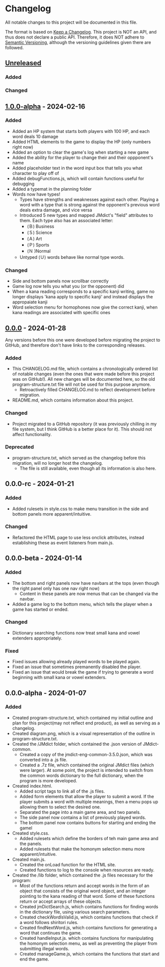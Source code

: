 # Changelog

All notable changes to this project will be documented in this file.

The format is based on [Keep a Changelog](https://keepachangelog.com/en/1.0.0/).
This project is NOT an API, and thus does not declare a public API. Therefore, it does NOT adhere to [Semantic Versioning](https://semver.org/spec/v2.0.0.html), although the versioning guidelines given there are followed.

## [Unreleased]

### Added

### Changed

## [1.0.0-alpha] - 2024-02-16

### Added

- Added an HP system that starts both players with 100 HP, and each word deals 10 damage
- Added HTML elements to the game to display the HP (only numbers right now)
- Added an option to clear the game's log when starting a new game
- Added the ability for the player to change their and their oppponent's name
- Added placeholder text in the word input box that tells you what character to play off of
- Added debugFunctions.js, which will contain functions useful for debugging
- Added a typemat in the planning folder
- Words now have types!
    - Types have strengths and weaknesses against each other. Playing a word with a type that is strong against the opponent's previous word deals extra damage, and vice versa
    - Introduced 5 new types and mapped JMdict's "field" attributes to them. Each type also has an associated letter:
        - (Ｂ) Business
        - (Ｓ) Science
        - (Ａ) Art
        - (Ｐ) Sports
        - (Ｎ )Normal
    - Untyped (Ｕ) words behave like normal type words.

### Changed

- Side and bottom panels now scrollbar correctly
- Game log now tells you what you (or the opponent) did
- When a kana reading corresponds to a specific kanji writing, game no longer displays 'kana apply to specific kanji' and instead displays the appropaiate kanji
- Word selection menu for homophones now give the correct kanji, when kana readings are associated with specific ones

## [0.0.0] - 2024-01-28

Any versions before this one were developed before migrating the project to GitHub, and therefore don't have links to the corresponding releases.

### Added

- This CHANGELOG.md file, which contains a chronologically ordered list of notable changes (even the ones that were made before this project was on GitHub!). All new changes will be documented here, so the old program-structure.txt file will not be used for this purpose anymore.
    - Retroactively filled CHANGELOG.md to reflect development before migration.
- README.md, which contains information about this project.

### Changed

- Project migrated to a GitHub repository (it was previously chilling in my file system, but I think GitHub is a better place for it). This should not affect functionality.

### Deprecated

- program-structure.txt, which served as the changelog before this migration, will no longer host the changelog.
    - The file is still available, even though all its information is also here.

## 0.0.0-rc - 2024-01-21

### Added

- Added rulesets in style.css to make menu transition in the side and bottom panels more apparent/intuitive.

### Changed

- Refactored the HTML page to use less onclick attributes, instead establishing these as event listeners from main.js.

## 0.0.0-beta - 2024-01-14

### Added

- The bottom and right panels now have navbars at the tops (even though the right panel only has one nav right now)
    - Content in these panels are now menus that can be changed via the navbar.
- Added a game log to the bottom menu, which tells the player when a game has started or ended.

### Changed

- Dictionary searching functions now treat small kana and vowel extenders appropriately.

### Fixed

- Fixed issues allowing already played words to be played again.
- Fixed an issue that sometimes premanently disabled the player.
- Fixed an issue that would break the game if trying to generate a word beginning with small kana or vowel extenders.

## 0.0.0-alpha - 2024-01-07

### Added

- Created program-structure.txt, which contained my initial outline and plan for this project(may not reflect end product), as well as serving as a changelog.
- Created diagram.png, which is a visual representation of the outline in program-structure.txt.
- Created the /JMdict folder, which contained the .json version of JMdict-common.
    - Created a copy of the jmdict-eng-common-3.5.0.json, which was converted into a .js file.
    - Created a .7z file, which contained the original JMdict files (which were larger). At some point, the project is intended to switch from the common words dictionary to the full dictionary, when the program is more developed.
- Created index.html.
    - Added script tags to link all of the .js files.
    - Added form elements that allow the player to submit a word. If the player submits a word with multiple meanings, then a menu pops up allowing them to select the desired one.
    - Separated the page into a main game area, and two panels.
    - The side panel now contains a list of previously played words.
    - The bottom panel now contains buttons for starting and ending the gamel
- Created style.css.
    - Added rulesets which define the borders of teh main game area and the panels.
    - Added rulesets that make the homonym selection menu more apparent/intuitive.
- Created main.js.
    - Created the onLoad function for the HTML site.
    - Created functions to log to the console when resources are ready.
- Created the /lib folder, which contained the .js files necessary for the program:
    - Most of the functions return and accept words in the form of an object that consists of the original word object, and an integer pointing to the kana reading of that word. Some of these functions return or accept arrays of these objects.
    - Created jmDictSearch.js, which contains functions for finding words in the dictionary file, using various search parameters.
    - Created checkWordIsValid.js, which contains functions that check if a word follows shiritori rules.
    - Created findNextWord.js, which contains functions for generating a word that continues the game.
    - Created handleInput.js. which contains functions for manipulating the homonym selection menu, as well as preventing the player from submitting illegal words.
    - Created manageGame.js, which contains the functions that start and end the game.

[Unreleased]: https://github.com/remember-username-000/shiritori-fight/compare/main...v0.0.0?diff=unified
[0.0.0]: https://github.com/remember-username-000/shiritori-fight/releases/tag/v0.0.0
[1.0.0-alpha]: https://github.com/remember-username-000/shiritori-fight/releases/tag/v1.0.0-alpha
